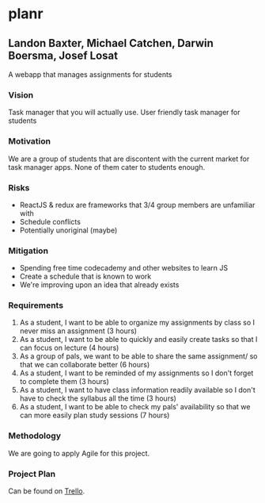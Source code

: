 # planr
## Landon Baxter, Michael Catchen, Darwin Boersma, Josef Losat

A webapp that manages assignments for students

### Vision
Task manager that you will actually use.
User friendly task manager for students

### Motivation 
We are a group of students that are discontent with the current market for task manager apps. None of them cater to students enough.

### Risks
+ ReactJS & redux are frameworks that 3/4 group members are unfamiliar with
+ Schedule conflicts
+ Potentially unoriginal (maybe)

### Mitigation 
+ Spending free time codecademy and other websites to learn JS
+ Create a schedule that is known to work
+ We're improving upon an idea that already exists

### Requirements

1. As a student, I want to be able to organize my assignments by class so I never miss an assignment (3 hours)   
2. As a student, I want to be able to quickly and easily create tasks so that I can focus on lecture (4 hours)  
3. As a group of pals, we want to be able to share the same assignment/ so that we can collaborate better (6 hours)  
4. As a student, I want to be reminded of my assignments so I don't forget to complete them (3 hours)  
5. As a student, I want to have class information readily available so I don't have to check the syllabus all the time (3 hours)      
6. As a student, I want to be able to check my pals' availability so that we can more easily plan study sessions (7 hours)    
  
### Methodology

We are going to apply Agile for this project.

### Project Plan

Can be found on [Trello](https://trello.com/b/ep7GrBzb/planr).
